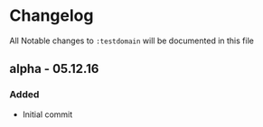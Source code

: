 # Changelog

All Notable changes to `:testdomain` will be documented in this file

## alpha - 05.12.16

### Added
- Initial commit
